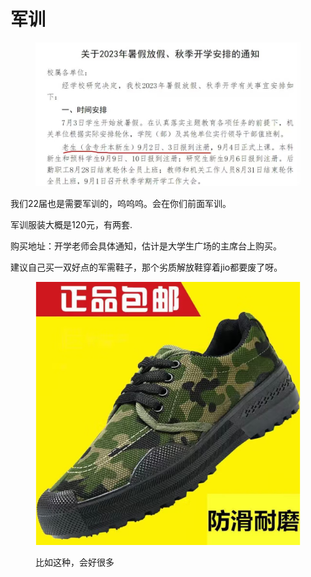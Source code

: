 # 军训

<figure><img src=".gitbook/assets/d27cbd27fcc99f4b97c5a57848dce26.jpg" alt=""><figcaption></figcaption></figure>

我们22届也是需要军训的，呜呜呜。会在你们前面军训。

军训服装大概是120元，有两套.

购买地址：开学老师会具体通知，估计是大学生广场的主席台上购买。

建议自己买一双好点的军需鞋子，那个劣质解放鞋穿着jio都要废了呀。

<figure><img src=".gitbook/assets/image.png" alt=""><figcaption><p>比如这种，会好很多</p></figcaption></figure>

